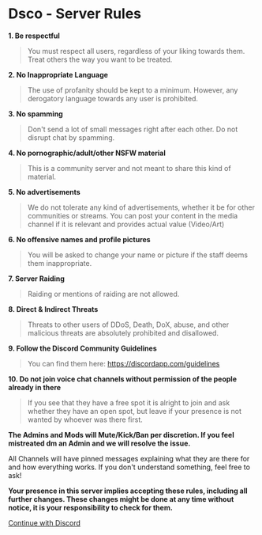 # Dsco - Server Rules
**1. Be respectful**
> You must respect all users, regardless of your liking towards them. Treat others the way you want to be treated.

**2. No Inappropriate Language**
> The use of profanity should be kept to a minimum. However, any derogatory language towards any user is prohibited.

**3. No spamming**
> Don't send a lot of small messages right after each other. Do not disrupt chat by spamming.

**4. No pornographic/adult/other NSFW material**
> This is a community server and not meant to share this kind of material.

**5. No advertisements**
> We do not tolerate any kind of advertisements, whether it be for other communities or streams. You can post your content in the media channel if it is relevant and provides actual value (Video/Art)

**6. No offensive names and profile pictures**
> You will be asked to change your name or picture if the staff deems them inappropriate.

**7. Server Raiding**
> Raiding or mentions of raiding are not allowed.

**8. Direct & Indirect Threats**
> Threats to other users of DDoS, Death, DoX, abuse, and other malicious threats are absolutely prohibited and disallowed.

**9. Follow the Discord Community Guidelines**
> You can find them here: <https://discordapp.com/guidelines>

**10. Do not join voice chat channels without permission of the people already in there**
> If you see that they have a free spot it is alright to join and ask whether they have an open spot, but leave if your presence is not wanted by whoever was there first.

**The Admins and Mods will Mute/Kick/Ban per discretion. If you feel mistreated dm an Admin and we will resolve the issue.**

All Channels will have pinned messages explaining what they are there for and how everything works. If you don't understand something, feel free to ask!

**Your presence in this server implies accepting these rules, including all further changes. These changes might be done at any time without notice, it is your responsibility to check for them.**


[Continue with Discord](https://dscolink.ga/discord)
